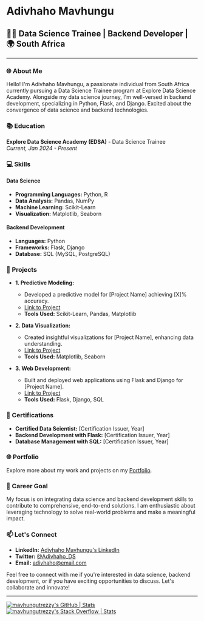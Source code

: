# Adivhaho Mavhungu

## 👩‍💻 Data Science Trainee | Backend Developer | 🌍 South Africa

---

### 🌐 About Me

Hello! I'm Adivhaho Mavhungu, a passionate individual from South Africa currently pursuing a Data Science Trainee program at Explore Data Science Academy. Alongside my data science journey, I'm well-versed in backend development, specializing in Python, Flask, and Django. Excited about the convergence of data science and backend technologies.

### 📚 Education

**Explore Data Science Academy (EDSA)** - Data Science Trainee  
*Current, Jan 2024 - Present*

### 💻 Skills

#### Data Science

- **Programming Languages:** Python, R
- **Data Analysis:** Pandas, NumPy
- **Machine Learning:** Scikit-Learn
- **Visualization:** Matplotlib, Seaborn

#### Backend Development

- **Languages:** Python
- **Frameworks:** Flask, Django
- **Database:** SQL (MySQL, PostgreSQL)

### 🚀 Projects

- **1. Predictive Modeling:**  
  - Developed a predictive model for [Project Name] achieving [X]% accuracy.  
  - [Link to Project](https://github.com/your-username/project-link)  
  - **Tools Used:** Scikit-Learn, Pandas, Matplotlib

- **2. Data Visualization:**  
  - Created insightful visualizations for [Project Name], enhancing data understanding.  
  - [Link to Project](https://github.com/your-username/project-link)  
  - **Tools Used:** Matplotlib, Seaborn

- **3. Web Development:**  
  - Built and deployed web applications using Flask and Django for [Project Name].  
  - [Link to Project](https://github.com/your-username/project-link)  
  - **Tools Used:** Flask, Django, SQL

### 📜 Certifications

- **Certified Data Scientist:** [Certification Issuer, Year]
- **Backend Development with Flask:** [Certification Issuer, Year]
- **Database Management with SQL:** [Certification Issuer, Year]

### 🌐 Portfolio

Explore more about my work and projects on my [Portfolio](https://your-portfolio-link.com).

### 🎯 Career Goal

My focus is on integrating data science and backend development skills to contribute to comprehensive, end-to-end solutions. I am enthusiastic about leveraging technology to solve real-world problems and make a meaningful impact.

### 📫 Let's Connect

- **LinkedIn:** [Adivhaho Mavhungu's LinkedIn](https://www.linkedin.com/in/adivhaho-mavhungu)
- **Twitter:** [@Adivhaho_DS](https://twitter.com/Adivhaho_DS)
- **Email:** adivhaho@email.com

Feel free to connect with me if you're interested in data science, backend development, or if you have exciting opportunities to discuss. Let's collaborate and innovate!

---


[![mavhungutrezzy's GitHub | Stats](https://stats.quine.sh/mavhungutrezzy/github?theme=dark)](http://localhost:3000?utm_source=widgets&utm_campaign=mavhungutrezzy)
[![mavhungutrezzy's Stack Overflow | Stats](https://stats.quine.sh/mavhungutrezzy/stack-overflow?theme=dark)](http://localhost:3000?utm_source=widgets&utm_campaign=mavhungutrezzy)


